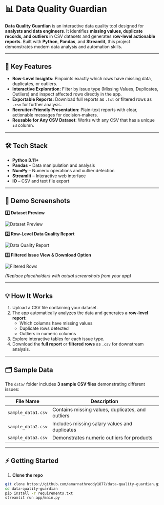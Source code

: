 # 📊 Data Quality Guardian

**Data Quality Guardian** is an interactive data quality tool designed for **analysts and data engineers**. It identifies **missing values, duplicate records, and outliers** in CSV datasets and generates **row-level actionable reports**. Built with **Python**, **Pandas**, and **Streamlit**, this project demonstrates modern data analysis and automation skills.

---

## 🚀 Key Features

- **Row-Level Insights:** Pinpoints exactly which rows have missing data, duplicates, or outliers.
- **Interactive Exploration:** Filter by issue type (Missing Values, Duplicates, Outliers) and inspect affected rows directly in the app.
- **Exportable Reports:** Download full reports as `.txt` or filtered rows as `.csv` for further analysis.
- **Recruiter-Friendly Presentation:** Plain-text reports with clear, actionable messages for decision-makers.
- **Reusable for Any CSV Dataset:** Works with any CSV that has a unique `id` column.

---

## 🛠️ Tech Stack

- **Python 3.11+**
- **Pandas** – Data manipulation and analysis  
- **NumPy** – Numeric operations and outlier detection  
- **Streamlit** – Interactive web interface  
- **IO** – CSV and text file export  

---

## 🎯 Demo Screenshots

**1️⃣ Dataset Preview**  

![Dataset Preview](https://via.placeholder.com/600x150.png?text=Dataset+Preview)

**2️⃣ Row-Level Data Quality Report**  

![Data Quality Report](https://via.placeholder.com/600x200.png?text=Row-Level+Report)

**3️⃣ Filtered Issue View & Download Option**  

![Filtered Rows](https://via.placeholder.com/600x200.png?text=Filtered+Rows+Download)

*(Replace placeholders with actual screenshots from your app)*

---

## 💡 How It Works

1. Upload a CSV file containing your dataset.  
2. The app automatically analyzes the data and generates a **row-level report**:  
   - Which columns have missing values  
   - Duplicate rows detected  
   - Outliers in numeric columns  
3. Explore interactive tables for each issue type.  
4. Download the **full report** or **filtered rows** as `.csv` for downstream analysis.

---

## 🗂️ Sample Data

The `data/` folder includes **3 sample CSV files** demonstrating different issues:

| File Name | Description |
|-----------|-------------|
| `sample_data1.csv` | Contains missing values, duplicates, and outliers |
| `sample_data2.csv` | Includes missing salary values and duplicates |
| `sample_data3.csv` | Demonstrates numeric outliers for products |

---

## ⚡ Getting Started

1. **Clone the repo**

```bash
git clone https://github.com/amarnathreddy1877/data-quality-guardian.git
cd data-quality-guardian
pip install -r requirements.txt
streamlit run app/main.py
